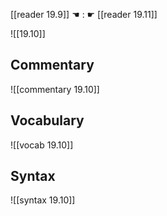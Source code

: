 [[reader 19.9]] ☚ : ☛ [[reader 19.11]]

![[19.10]]

## Commentary

![[commentary 19.10]]

## Vocabulary

![[vocab 19.10]]

## Syntax

![[syntax 19.10]]

